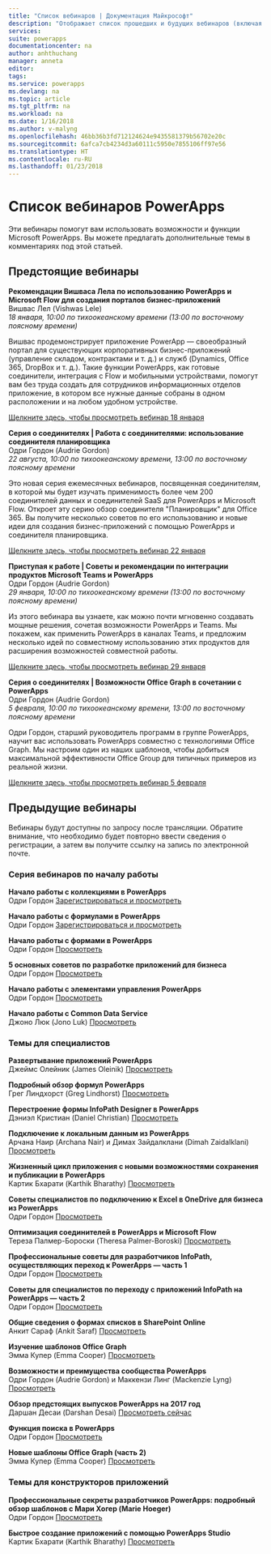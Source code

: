 ```yaml
---
title: "Список вебинаров | Документация Майкрософт"
description: "Отображает список прошедших и будущих вебинаров (включая темы, дату и время)."
services: 
suite: powerapps
documentationcenter: na
author: anhthuchang
manager: anneta
editor: 
tags: 
ms.service: powerapps
ms.devlang: na
ms.topic: article
ms.tgt_pltfrm: na
ms.workload: na
ms.date: 1/16/2018
ms.author: v-malyng
ms.openlocfilehash: 46bb36b3fd712124624e9435581379b56702e20c
ms.sourcegitcommit: 6afca7cb4234d3a60111c5950e7855106ff97e56
ms.translationtype: HT
ms.contentlocale: ru-RU
ms.lasthandoff: 01/23/2018
---
```

# <a name="powerapps-webinar-listing"></a>Список вебинаров PowerApps #
Эти вебинары помогут вам использовать возможности и функции Microsoft PowerApps. Вы можете предлагать дополнительные темы в комментариях под этой статьей.

## <a name="upcoming-webinars"></a>Предстоящие вебинары ##
**Рекомендации Вишваса Лела по использованию PowerApps и Microsoft Flow для создания порталов бизнес-приложений**
<br>Вишвас Лел (Vishwas Lele)
<br>*18 января, 10:00 по тихоокеанскому времени (13:00 по восточному поясному времени)*

Вишвас продемонстрирует приложение PowerApp — своеобразный портал для существующих корпоративных бизнес-приложений (управление складом, контрактами и т. д.) и служб (Dynamics, Office 365, DropBox и т. д.). Такие функции PowerApps, как готовые соединители, интеграция с Flow и мобильными устройствами, помогут вам без труда создать для сотрудников информационных отделов приложение, в котором все нужные данные собраны в одном расположении и на любом удобном устройстве.  

[Щелкните здесь, чтобы просмотреть вебинар 18 января](http://www.youtube.com/watch?v=eSMAAFHK44c)

**Серия о соединителях | Работа с соединителями: использование соединителя планировщика**
<br>Одри Гордон (Audrie Gordon)
<br>*22 августа, 10:00 по тихоокеанскому времени, 13:00 по восточному поясному времени*

Это новая серия ежемесячных вебинаров, посвященная соединителям, в которой мы будет изучать применимость более чем 200 соединителей данных и соединителей SaaS для PowerApps и Microsoft Flow. Откроет эту серию обзор соединителя "Планировщик" для Office 365. Вы получите несколько советов по его использованию и новые идеи для создания бизнес-приложений с помощью PowerApps и соединителя планировщика.

[Щелкните здесь, чтобы просмотреть вебинар 22 января](https://www.youtube.com/watch?v=NBPL9Uw7qzg)

**Приступая к работе | Советы и рекомендации по интеграции продуктов Microsoft Teams и PowerApps**
<br>Одри Гордон (Audrie Gordon)
<br>*29 января, 10:00 по тихоокеанскому времени (13:00 по восточному поясному времени)*

Из этого вебинара вы узнаете, как можно почти мгновенно создавать мощные решения, сочетая возможности PowerApps и Teams. Мы покажем, как применить PowerApps в каналах Teams, и предложим несколько идей по совместному использованию этих продуктов для расширения возможностей совместной работы.

[Щелкните здесь, чтобы просмотреть вебинар 29 января](https://www.youtube.com/watch?v=obBQk-aSElI)

**Серия о соединителях | Возможности Office Graph в сочетании с PowerApps**
<br>Одри Гордон (Audrie Gordon)
<br>*5 февраля, 10:00 по тихоокеанскому времени, 13:00 по восточному поясному времени*

Одри Гордон, старший руководитель программ в группе PowerApps, научит вас использовать PowerApps совместно с технологиями Office Graph. Мы настроим один из наших шаблонов, чтобы добиться максимальной эффективности Office Group для типичных примеров из реальной жизни.

[Щелкните здесь, чтобы просмотреть вебинар 5 февраля](https://www.youtube.com/watch?v=AOGGyoElGaQ)

## <a name="past-webinars"></a>Предыдущие вебинары ##
Вебинары будут доступны по запросу после трансляции. Обратите внимание, что необходимо будет повторно ввести сведения о регистрации, а затем вы получите ссылку на запись по электронной почте.

### <a name="getting-started-webinar-series"></a>Серия вебинаров по началу работы ###
**Начало работы с коллекциями в PowerApps**
<br>Одри Гордон [Зарегистрироваться и просмотреть](https://info.microsoft.com/US-EAD-WBNR-FY17-02Feb-28-GettingStartedwithPowerAppsGalleries300759_01Registration-ForminBody.html)

**Начало работы с формулами в PowerApps**
<br>Одри Гордон [Зарегистрироваться и просмотреть](https://info.microsoft.com/US-EAD-WBNR-FY17-03Mar-14-GettingStartedwithPowerAppsFormulas300770_01Registration-ForminBody.html)

**Начало работы с формами в PowerApps**
<br>Одри Гордон [Просмотреть](https://www.youtube.com/watch?v=WnuwLkNbWk4)

**5 основных советов по разработке приложений для бизнеса**
<br>Одри Гордон [Просмотреть](https://www.youtube.com/watch?v=Ql-pK9ixKxw)

**Начало работы с элементами управления PowerApps**
<br>Одри Гордон [Просмотреть](https://www.youtube.com/watch?v=lUo0DXvJENI)

**Начало работы с Common Data Service**
<br>Джоно Люк (Jono Luk) [Просмотреть](https://info.microsoft.com/US-PowerBI-WBNR-FY17-04Apr-18-GettingStartedwiththeCommonDataServices312618_01Registration-ForminBody.html)

### <a name="pro-topics"></a>Темы для специалистов ###
**Развертывание приложений PowerApps**
<br>Джеймс Олейник (James Oleinik) [Просмотреть](https://www.youtube.com/watch?v=LF49hFB14Cs)

**Подробный обзор формул PowerApps**
<br>Грег Линдхорст (Greg Lindhorst) [Просмотреть](https://www.youtube.com/watch?v=PuePMMuj5ps)

**Перестроение формы InfoPath Designer в PowerApps**
<br>Дэниэл Кристиан (Daniel Christian) [Просмотреть](https://www.youtube.com/watch?v=ohQcxcVZSK4)

**Подключение к локальным данным из PowerApps**
<br>Арчана Наир (Archana Nair) и Димах Зайдалклани (Dimah Zaidalklani) [Просмотреть](https://www.youtube.com/watch?v=YBdO2MAulx8)

**Жизненный цикл приложения с новыми возможностями сохранения и публикации в PowerApps**
<br>Картик Бхарати (Karthik Bharathy) [Просмотреть](https://www.youtube.com/watch?v=Np3DXBQvq2I)

**Советы специалистов по подключению к Excel в OneDrive для бизнеса из PowerApps**
<br>Одри Гордон [Просмотреть](https://www.youtube.com/watch?v=WPhux5_3Sfs)

**Оптимизация соединителей в PowerApps и Microsoft Flow**
<br>Тереза Палмер-Бороски (Theresa Palmer-Boroski) [Просмотреть](https://www.youtube.com/watch?v=6jwt4qXA2IQ)

**Профессиональные советы для разработчиков InfoPath, осуществляющих переход к PowerApps — часть 1**
<br>Одри Гордон [Просмотреть](https://www.youtube.com/watch?v=EZ09dRuiWLw)

**Советы для специалистов по переходу с приложений InfoPath на PowerApps — часть 2**
<br>Одри Гордон [Просмотреть](https://www.youtube.com/watch?v=Bm2XePxLcSM)

**Общие сведения о формах списков в SharePoint Online**
<br>Анкит Сараф (Ankit Saraf) [Просмотреть](https://www.youtube.com/watch?v=3dCwg6wtViI)

**Изучение шаблонов Office Graph**
<br>Эмма Купер (Emma Cooper) [Просмотреть](https://www.youtube.com/watch?v=SwLNN3tPVNs)

**Возможности и преимущества сообщества PowerApps**
<br> Одри Гордон (Audrie Gordon) и Маккензи Линг (Mackenzie Lyng) [Просмотреть](https://www.youtube.com/watch?v=MTIkTPUgDSY)

**Обзор предстоящих выпусков PowerApps на 2017 год**
<br>Даршан Десаи (Darshan Desai) [Просмотреть сейчас](https://www.youtube.com/watch?v=XFMh8-zLkEM)

**Функция поиска в PowerApps**
<br>Одри Гордон [Просмотреть](https://www.youtube.com/watch?v=uTPtNaSK_gc)

**Новые шаблоны Office Graph (часть 2)**
<br>Эмма Купер (Emma Cooper) [Просмотреть](https://www.youtube.com/watch?v=9PopTeLdpmU)

### <a name="app-designer-topics"></a>Темы для конструкторов приложений ###
**Профессиональные секреты разработчиков PowerApps: подробный обзор шаблонов с Мари Хогер (Marie Hoeger)**
<br>Одри Гордон [Просмотреть](https://www.youtube.com/watch?v=YF3DKZxlUdM)

**Быстрое создание приложений с помощью PowerApps Studio**
<br>Картик Бхарати (Karthik Bharathy) [Просмотреть](https://www.youtube.com/watch?v=us85WpXe4cA)
